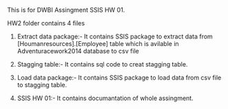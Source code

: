 This is for  DWBI Assingment SSIS HW 01.

HW2 folder contains 4 files

1) Extract data package:-
   It contains SSIS package to extract data from [Houmanresources].[Employee] table which is avilable in Adventuracework2014 database to csv file

2) Stagging table:-
   It contains sql code to creat stagging table.

3) Load data package:-
   It contains SSIS package to load data from csv file to stagging table.

4) SSIS HW 01:-
   It contains documantation of whole assingment. 
